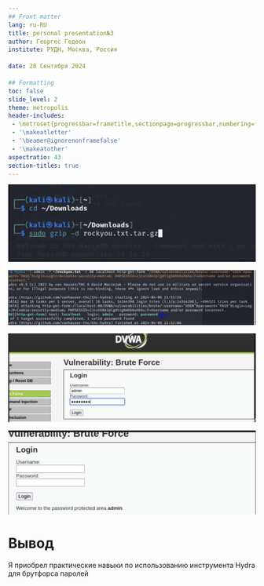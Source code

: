 ```yaml
---
## Front matter
lang: ru-RU
title: personal presentation№3
author: Георгес Гедеон
institute: РУДН, Москва, Россия

date: 28 Сентября 2024

## Formatting
toc: false
slide_level: 2
theme: metropolis
header-includes: 
 - \metroset{progressbar=frametitle,sectionpage=progressbar,numbering=fraction}
 - '\makeatletter'
 - '\beamer@ignorenonframefalse'
 - '\makeatother'
aspectratio: 43
section-titles: true
---
```


![](image/1.png)



![](image/3.png)


![](image/4.png)


![](image/5.png)


# Вывод

Я приобрел практические навыки по использованию инструмента Hydra для брутфорса паролей